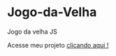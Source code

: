 # Jogo-da-Velha 
 Jogo da velha JS

 Acesse meu projeto <a href='https://rickrafael.github.io/Jogo-da-Velha-/'> clicando aqui ! </a>
